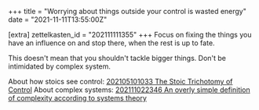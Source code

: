 +++
title = "Worrying about things outside your control is wasted energy"
date = "2021-11-11T13:55:00Z"

[extra]
zettelkasten_id = "202111111355"
+++
Focus on fixing the things you have an influence on and stop there, when the rest is up to fate.

This doesn't mean that you shouldn't tackle bigger things. Don't be intimidated by complex system.

About how stoics see control: [202105101033 The Stoic Trichotomy of Control](/zettelkasten/202105101033-the-stoic-trichotomy-of-control)
About complex systems: [202111022346 An overly simple definition of complexity according to systems theory](/zettelkasten/202111022346-an-overly-simple-definition-of-complexity-according-to-systems-theory)
